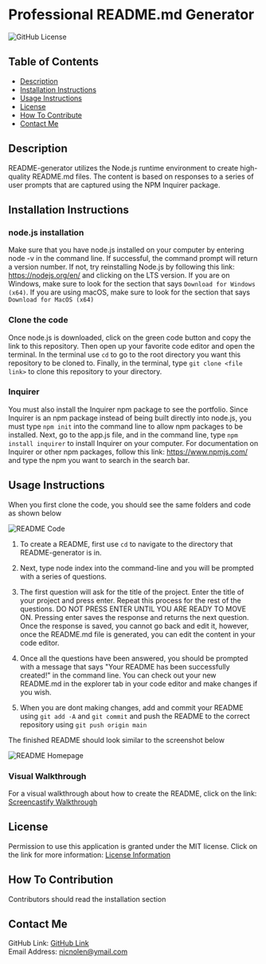 # Professional README.md Generator

![GitHub License](https://img.shields.io/badge/license-MIT-important)

## Table of Contents

- [Description](#description)
- [Installation Instructions](#installation-instructions)
- [Usage Instructions](#usage-instructions)
- [License](#license)
- [How To Contribute](#how-to-contribute)
- [Contact Me](#contact-me)

## Description

README-generator utilizes the Node.js runtime environment to create high-quality README.md files. The content is based on responses to a series of user prompts that are captured using the NPM Inquirer package.

## Installation Instructions

### node.js installation

Make sure that you have node.js installed on your computer by entering node -v in the command line. If successful, the command prompt will return a version number. If not, try reinstalling Node.js by following this link: https://nodejs.org/en/ and clicking on the LTS version. If you are on Windows, make sure to look for the section that says `Download for Windows (x64)`. If you are using macOS, make sure to look for the section that says `Download for MacOS (x64)`

### Clone the code

Once node.js is downloaded, click on the green code button and copy the link to this repository. Then open up your favorite code editor and open the terminal. In the terminal use `cd` to go to the root directory you want this repository to be cloned to. Finally, in the terminal, type `git clone <file link>` to clone this repository to your directory.

### Inquirer

You must also install the Inquirer npm package to see the portfolio. Since Inquirer is an npm package instead of being built directly into node.js, you must type `npm init` into the command line to allow npm packages to be installed. Next, go to the app.js file, and in the command line, type `npm install inquirer` to install Inquirer on your computer. For documentation on Inquirer or other npm packages, follow this link: https://www.npmjs.com/ and type the npm you want to search in the search bar.

## Usage Instructions

When you first clone the code, you should see the same folders and code as shown below 

![README Code](https://user-images.githubusercontent.com/88728912/149027383-1b11b8a9-6c83-446e-8207-a9b8ac4420ba.png)

1. To create a README, first use `cd` to navigate to the directory that README-generator is in.

2. Next, type node index into the command-line and you will be prompted with a series of questions.

3. The first question will ask for the title of the project. Enter the title of your project and press enter. Repeat this process for the rest of the questions. DO NOT PRESS ENTER UNTIL YOU ARE READY TO MOVE ON. Pressing enter saves the response and returns the next question. Once the response is saved, you cannot go back and edit it, however, once the README.md file is generated, you can edit the content in your code editor.

4. Once all the questions have been answered, you should be prompted with a message that says "Your README has been successfully created!" in the command line. You can check out your new README.md in the explorer tab in your code editor and make changes if you wish.

5. When you are dont making changes, add and commit your README using `git add -A` and `git commit` and push the README to the correct repository using `git push origin main`

The finished README should look similar to the screenshot below

![README Homepage](https://user-images.githubusercontent.com/88728912/149027693-40570dd9-e8d0-4238-8e91-292df7501c23.png)

### Visual Walkthrough

For a visual walkthrough about how to create the README, click on the link:
[Screencastify Walkthrough](https://watch.screencastify.com/v/bYsHkl0UAliwIvZ9EejS)

## License

Permission to use this application is granted under the MIT license.
Click on the link for more information: [License Information](https://opensource.org/licenses/MIT)

## How To Contribution

Contributors should read the installation section

## Contact Me

GitHub Link: [GitHub Link](https://github.com/nicnolen)<br>
Email Address: <nicnolen@ymail.com>
